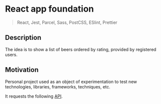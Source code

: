 # React app foundation

> React, Jest, Parcel, Sass, PostCSS, ESlint, Prettier

## Description

The idea is to show a list of beers ordered by rating, provided by registered users.

## Motivation

Personal project used as an object of experimentation to test new technologies, libraries, frameworks, techniques, etc.

It requests the following [API](https://github.com/josemartos/petprojectapi).
